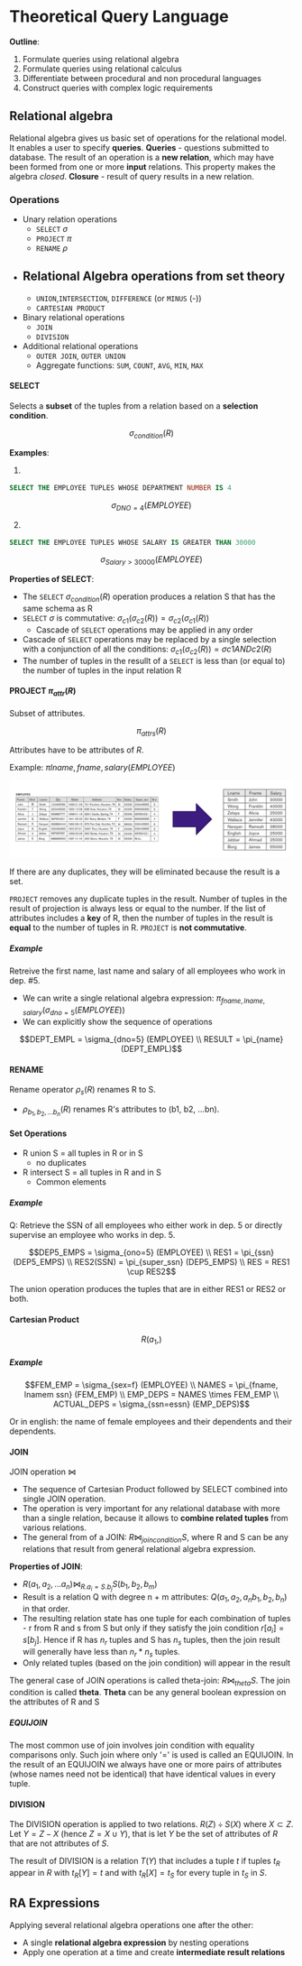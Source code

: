 # Theoretical Query Language

**Outline**:

1. Formulate queries using relational algebra
2. Formulate queries using relational calculus
3. Differentiate between procedural and non procedural languages
4. Construct queries with complex logic requirements

## Relational algebra

Relational algebra gives us basic set of operations for the relational model. It enables a user to specify **queries**. **Queries** - questions submitted to database. The result of an operation is a **new relation**, which may have been formed from one or more **input** relations. This property makes the algebra _closed_. **Closure** - result of query results in a new relation.

### Operations

- Unary relation operations
  - `SELECT` $`\sigma`$
  - `PROJECT` $`\pi`$
  - `RENAME` $`\rho`$
- ## Relational Algebra operations from set theory
  - `UNION`,`INTERSECTION`, `DIFFERENCE` (or `MINUS` (-))
  - `CARTESIAN PRODUCT`
- Binary relational operations
  - `JOIN`
  - `DIVISION`
- Additional relational operations
  - `OUTER JOIN`, `OUTER UNION`
  - Aggregate functions: `SUM`, `COUNT`, `AVG`, `MIN`, `MAX`

#### SELECT

Selects a **subset** of the tuples from a relation based on a **selection condition**.

```math
\sigma_{condition} (R)
```

**Examples**:

1.

```sql
SELECT THE EMPLOYEE TUPLES WHOSE DEPARTMENT NUMBER IS 4
```

```math
\sigma_{DNO = 4} (EMPLOYEE)
```

2.

```sql
SELECT THE EMPLOYEE TUPLES WHOSE SALARY IS GREATER THAN 30000
```

```math
\sigma_{Salary > 30000} (EMPLOYEE)
```

**Properties of SELECT**:

- The `SELECT` $`\sigma_{condition} (R)`$ operation produces a relation S that has the same schema as R
- `SELECT` $`\sigma`$ is commutative: $`\sigma_{c1}(\sigma_{c2} (R)) = \sigma_{c2}(\sigma_{c1} (R))`$
  - Cascade of `SELECT` operations may be applied in any order
- Cascade of `SELECT` operations may be replaced by a single selection with a conjunction of all the conditions: $`\sigma_{c1} (\sigma_{c2} (R)) = \sigma{c1 AND c2} (R)`$
- The number of tuples in the resullt of a `SELECT` is less than (or equal to) the number of tuples in the input relation R

#### PROJECT $`\pi_{attr} (R)`$

Subset of attributes.

```math
\pi_{attrs}(R)
```

Attributes have to be attributes of $`R`$.

Example: $`\pi{lname, fname, salary} (EMPLOYEE)`$

![01.png](cpsc471/img/lec05/01.png)

If there are any duplicates, they will be eliminated because the result is a set.

`PROJECT` removes any duplicate tuples in the result. Number of tuples in the result of projection is always less or equal to the number. If the list of attributes includes a **key** of R, then the number of tuples in the result is **equal** to the number of tuples in R. `PROJECT` is **not commutative**.

##### Example

Retreive the first name, last name and salary of all employees who work in dep. #5.

- We can write a single relational algebra expression: $`\pi_{fname, lname, salary} (\sigma_{dno=5} (EMPLOYEE))`$
- We can explicitly show the sequence of operations

```math
DEPT_EMPL = \sigma_{dno=5} (EMPLOYEE) \\
RESULT = \pi_{name} (DEPT_EMPL)
```

#### RENAME

Rename operator $`\rho_{s} (R)`$ renames R to S.

- $`\rho_{b_1, b_2, ... b_n}(R)`$ renames R's attributes to (b1, b2, ...bn).

#### Set Operations

- R union S = all tuples in R or in S
  - no duplicates
- R intersect S = all tuples in R and in S
  - Common elements

##### Example

Q: Retrieve the SSN of all employees who either work in dep. 5 or directly supervise an employee who works in dep. 5.

```math
DEP5_EMPS = \sigma_{ono=5} (EMPLOYEE) \\
RES1 = \pi_{ssn} (DEP5_EMPS) \\
RES2(SSN) = \pi_{super_ssn} (DEP5_EMPS) \\
RES = RES1 \cup RES2
```

The union operation produces the tuples that are in either RES1 or RES2 or both.

#### Cartesian Product

```math
R(a_1, )
```

##### Example

```math
FEM_EMP = \sigma_{sex=f} (EMPLOYEE) \\
NAMES = \pi_{fname, lnamem ssn} (FEM_EMP) \\
EMP_DEPS = NAMES \times FEM_EMP \\
ACTUAL_DEPS = \sigma_{ssn=essn} (EMP_DEPS)
```

Or in english: the name of female employees and their dependents and their dependents.

#### JOIN

JOIN operation $`\Join`$

- The sequence of Cartesian Product followed by SELECT combined into single JOIN operation.
- The operation is very important for any relational database with more than a single relation, because it allows to **combine related tuples** from various relations.
- The general from of a JOIN: $`R \Join_{join condition} S`$, where R and S can be any relations that result from general relational algebra expression.

**Properties of JOIN**:

- $`R(a_1, a_2, ...a_n) \Join_{R.a_i = S.b_j} S(b_1, b_2, b_m)`$
- Result is a relation Q with degree n + m attributes: $`Q(a_1, a_2, a_n b_1, b_2, b_n)`$ in that order.
- The resulting relation state has one tuple for each combination of tuples - r from R and s from S but only if they satisfy the join condition $`r[a_i] = s[b_j]`$. Hence if R has $`n_r`$ tuples and S has $`n_s`$ tuples, then the join result will generally have less than $`n_r * n_s`$ tuples.
- Only related tuples (based on the join condition) will appear in the result

The general case of JOIN operations is called theta-join: $`R \Join_{theta} S`$. The join condition is called **theta**. **Theta** can be any general boolean expression on the attributes of R and S

##### EQUIJOIN

The most common use of join involves join condition with equality comparisons only. Such join where only '=' is used is called an EQUIJOIN. In the result of an EQUIJOIN we always have one or more pairs of attributes (whose names need not be identical) that have identical values in every tuple.

#### DIVISION

The DIVISION operation is applied to two relations. $`R(Z) \div S(X)`$ where $`X \subset Z`$. Let $`Y = Z - X`$ (hence $`Z = X \cup Y`$), that is let $`Y`$ be the set of attributes of $`R`$ that are not attributes of $`S`$.

The result of DIVISION is a relation $`T(Y)`$ that includes a tuple $`t`$ if tuples $`t_R`$ appear in $`R`$ with $`t_R [Y] = t`$ and with $`t_R [X] = t_S`$ for every tuple in $`t_S`$ in $`S`$.

## RA Expressions

Applying several relational algebra operations one after the other:

- A single **relational algebra expression** by nesting operations
- Apply one operation at a time and create **intermediate result relations**
